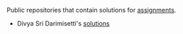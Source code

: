 Public repositories that contain solutions for [assignments](https://github.com/kunal-kushwaha/DSA-Bootcamp-Java/tree/main/assignments).

- Divya Sri Darimisetti's [solutions](https://github.com/irsayvid/problem-attic)
